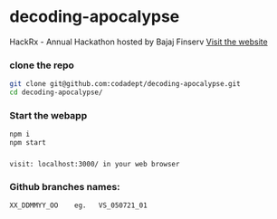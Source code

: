 # decoding-apocalypse
HackRx - Annual Hackathon hosted by Bajaj Finserv
[Visit the website](https://decoding-apocalypse.herokuapp.com/)


### clone the repo
```bash
git clone git@github.com:codadept/decoding-apocalypse.git
cd decoding-apocalypse/
```

### Start the webapp
```bash
npm i
npm start
```

###
```
visit: localhost:3000/ in your web browser
```

### Github branches names:
```	
XX_DDMMYY_OO    eg.   VS_050721_01
```
